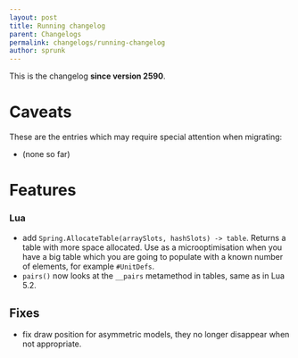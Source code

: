 ```yaml
---
layout: post
title: Running changelog
parent: Changelogs
permalink: changelogs/running-changelog
author: sprunk
---
```


This is the changelog **since version 2590**.

# Caveats
These are the entries which may require special attention when migrating:
* (none so far)

# Features

### Lua
* add `Spring.AllocateTable(arraySlots, hashSlots) -> table`. Returns a table with more space allocated.
Use as a microoptimisation when you have a big table which you are going to populate with a known number of elements, for example `#UnitDefs`.
* `pairs()` now looks at the `__pairs` metamethod in tables, same as in Lua 5.2.

## Fixes
* fix draw position for asymmetric models, they no longer disappear when not appropriate.
